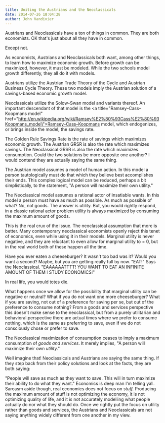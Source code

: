 ```yaml
---
title: Uniting the Austrians and the Neoclassicals
date: 2014-07-26 18:04:28
author: John Vandivier
---
```




Austrians and Neoclassicals have a ton of things in common. They are both economists. OK that's just about all they have in common.

Except not.

As economists, Austrians and Neoclassicals both want, among other things, to learn how to maximize economic growth. Before growth can be maximized, however, it must be modeled. While the two schools model growth differently, they all do it with models.

Austrians utilize the Austrian Trade Theory of the Cycle and Austrian Business Cycle Theory. These two models imply the Austrian solution of a savings-based economic growth model.

Neoclassicals utilize the Solow-Swan model and variants thereof. An important descendant of that model is the <a title=\"Ramsey–Cass–Koopmans model\" href=\"http://en.wikipedia.org/wiki/Ramsey%E2%80%93Cass%E2%80%93Koopmans_model\">Ramsey–Cass–Koopmans model</a>, which endogenizes, or brings inside the model, the savings rate.

The Golden Rule Savings Rate is the rate of savings which maximizes economic growth. The Austrian GRSR is also the rate which maximizes savings. The Neoclassical GRSR is also the rate which maximizes consumption. Could the two solutions be more opposite one another? I would contend they are actually saying the same thing.

The Austrian model assumes a model of human action. In this model a person tautologically must do that which they believe best accomplishes their ends. This complex logical model can be reduced, perhaps a bit simplistically, to the statement, \"A person will maximize their own utility.\"

The Neoclassical model assumes a rational actor of insatiable wants. In this model a person must have as much as possible. As much as possible of what? No, not goods. The answer is utility. But, you would rightly respond, in a classic rational actor problem utility is always maximized by consuming the maximum amount of goods.

This is the real crux of the issue. The neoclassical assumption that more is better. Many contemporary neoclassical economists openly reject this tenet of economics, even while using it in their models. Marginal utility is never negative, and they are reluctant to even allow for marginal utility to = 0, but in the real world both of these happen all the time.

Have you ever eaten a cheeseburger? It wasn't too bad was it? Would you want a second? Maybe, but you are getting really full by now. \"EAT!\" Says the Neoclassical. \"EAAAAAATTTT! YOU WANT TO EAT AN INFINITE AMOUNT OF THEM I STUDY ECONOMICS!\"

In real life, you would totes die.

What happens once we allow for the possibility that marginal utility can be negative or neutral? What if you do not want one more cheeseburger? What if you are saving, not out of a preference for saving per se, but out of the preference to consume nothing? From a goods and services perspective this doesn't make sense to the neoclassical, but from a purely utilitarian and behavioral perspective there are actual times where we prefer to consume nothing, which is the same as preferring to save, even if we do not consciously chose or prefer to save.

The Neoclassical maximization of consumption ceases to imply a maximum consumption of <em>goods and services</em>. It merely implies, \"A person will maximize their own <em>utility</em>.\"

Well imagine that! Neoclassicals and Austrians are saying the same thing. If they step back from their policy solutions and look at the facts, they are both saying:

\"People will save as much as they want to save. This will in turn maximize their ability to do what they want.\"
Economics is deep man I'm telling yall. Sarcasm aside though, real economics does not focus on <em>stuff.</em> Producing the maximum amount of stuff is not optimizing the economy, it is not optimizing quality of life, and it is not accurately modelling what people actually do nor what they should do. Once we rightly put the focus on utility rather than goods and services, the Austrians and Neoclassicals are not saying anything widely different from one another in my view.